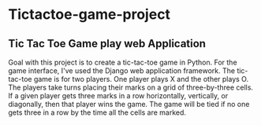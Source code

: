 # Tictactoe-game-project

## Tic Tac Toe Game play web Application
Goal with this project is to create a tic-tac-toe game in Python. For the
game interface, I've used the Django web application framework.
The tic-tac-toe game is for two players. One player plays X and the other
plays O. The players take turns placing their marks on a grid of
three-by-three cells. If a given player gets three marks in a row horizontally,
vertically, or diagonally, then that player wins the game. The game will be
tied if no one gets three in a row by the time all the cells are marked.
